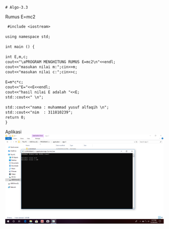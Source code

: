     # Algo-3.3
Rumus E=mc2

     #include <iostream>

    using namespace std;

    int main () {

    int E,m,c;
    cout<<"\aPROGRAM MENGHITUNG RUMUS E=mc2\n"<<endl;
    cout<<"masukan nilai m:";cin>>m;
    cout<<"masukan nilai c:";cin>>c;

    E=m*c*c;
    cout<<"E="<<E<<endl;
    cout<<"hasil nilai E adalah "<<E;
    std::cout<<" \n";

    std::cout<<"nama : muhammad yusuf alfaqih \n";
    std::cout<<"nim  : 311810239";
    return 0;
    }
    
   Aplikasi 
   ![img](https://github.com/muhammadyusufalfaqih/Algo-3.3/blob/master/rumus%20e%3Dmc2%20img.png)
